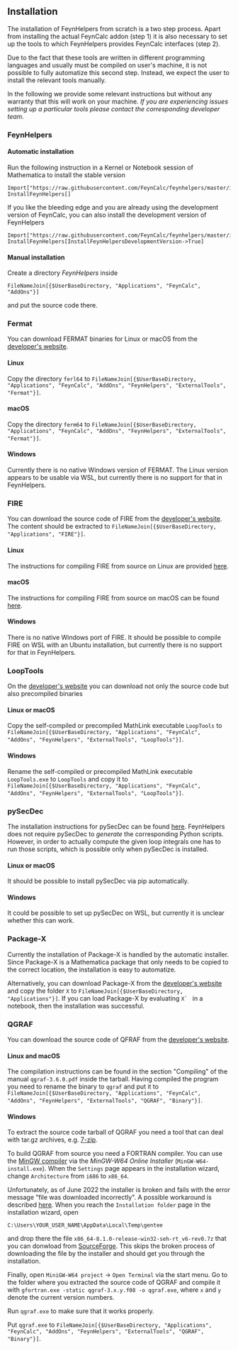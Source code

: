 ## Installation

The installation of FeynHelpers from scratch is a two step process. Apart from
installing the actual FeynCalc addon (step 1) it is also necessary to set up
the tools to which FeynHelpers provides FeynCalc interfaces (step 2). 

Due to the fact that these tools are written in different programming languages 
and usually must be compiled on user's machine, it is not possible to fully 
automatize this second step. Instead, we expect the user to install the relevant tools
manually.

In the following we provide some relevant instructions but without any warranty
that this will work on your machine. *If you are experiencing issues setting up
a particular tools please contact the corresponding developer team.*

### FeynHelpers

#### Automatic installation

Run the following instruction in a Kernel or Notebook session of Mathematica to install the stable version


```
Import["https://raw.githubusercontent.com/FeynCalc/feynhelpers/master/install.m"]
InstallFeynHelpers[]
```

If you like the bleeding edge and you are already using the development version of FeynCalc, you can also install the development version of FeynHelpers

```
Import["https://raw.githubusercontent.com/FeynCalc/feynhelpers/master/install.m"]
InstallFeynHelpers[InstallFeynHelpersDevelopmentVersion->True]
```


#### Manual installation

Create a directory _FeynHelpers_ inside

```
FileNameJoin[{$UserBaseDirectory, "Applications", "FeynCalc", "AddOns"}]
```

and put the source code there.

### Fermat

You can download FERMAT binaries for Linux or macOS from the [developer's website](https://home.bway.net/lewis/zip.html).

#### Linux

Copy the directory `ferl64` to `FileNameJoin[{$UserBaseDirectory, "Applications", "FeynCalc", "AddOns", "FeynHelpers", "ExternalTools", "Fermat"}]`.

#### macOS

Copy the directory `ferm64` to `FileNameJoin[{$UserBaseDirectory, "Applications", "FeynCalc", "AddOns", "FeynHelpers", "ExternalTools", "Fermat"}]`.

#### Windows

Currently there is no native Windows version of FERMAT. The Linux version appears to be usable via WSL, but currently there is no support for that in FeynHelpers.

### FIRE

You can download the source code of FIRE from the [developer's website](https://bitbucket.org/feynmanIntegrals/fire). The content should be extracted to `FileNameJoin[{$UserBaseDirectory, "Applications", "FIRE"}]`.

#### Linux

The instructions for compiling FIRE from source on Linux are provided [here](https://bitbucket.org/feynmanIntegrals/fire/src/master/README.md).

#### macOS

The instructions for compiling FIRE from source on macOS can be found [here](https://bitbucket.org/feynmanIntegrals/fire/issues/10/issue-of-the-installation-on-macos).

#### Windows

There is no native Windows port of FIRE. It should be possible to compile FIRE on WSL with an Ubuntu installation, but currently there is no support for that in FeynHelpers.


### LoopTools

On the [developer's website](http://www.feynarts.de/looptools/) you can download not only the source code but also precompiled binaries

#### Linux or macOS

Copy the self-compiled or precompiled MathLink executable `LoopTools`  to `FileNameJoin[{$UserBaseDirectory, "Applications", "FeynCalc", "AddOns", "FeynHelpers", "ExternalTools", "LoopTools"}]`.

#### Windows

Rename the self-compiled or precompiled MathLink executable `LoopTools.exe` to `LoopTools` and copy it to `FileNameJoin[{$UserBaseDirectory, "Applications", "FeynCalc", "AddOns", "FeynHelpers", "ExternalTools", "LoopTools"}]`.

### pySecDec

The installation instructions for pySecDec can be found [here](https://secdec.readthedocs.io/en/stable/installation.html#download-the-program-and-install). FeynHelpers
does not require pySecDec to _generate_ the corresponding Python scripts. However, in order to actually compute the given loop integrals one has to run those scripts, which is possible only when pySecDec is installed.

#### Linux or macOS

It should be possible to install pySecDec via pip automatically.

#### Windows

It could be possible to set up pySecDec on WSL, but currently it is unclear whether this can work.

### Package-X

Currently the installation of Package-X is handled by the automatic installer. Since Package-X is a Mathematica package that only needs
to be copied to the correct location, the installation is easy to automatize.

Alternatively, you can download Package-X from the [developer's website](https://packagex.hepforge.org/) and copy the folder `X` to `FileNameJoin[{$UserBaseDirectory, "Applications"}]`. If you can load Package-X by evaluating ``X` `` in a notebook, then the installation was successful.

### QGRAF

You can download the source code of QFRAF from the [developer's website](http://cfif.ist.utl.pt/~paulo/qgraf.html).

#### Linux and macOS

The compilation instructions can be found in the section "Compiling" of the manual `qgraf-3.6.0.pdf` inside the tarball. Having compiled the program you need to rename the binary to `qgraf` and put it to `FileNameJoin[{$UserBaseDirectory, "Applications", "FeynCalc", "AddOns", "FeynHelpers", "ExternalTools", "QGRAF", "Binary"}]`.

#### Windows

To extract the source code tarball of QGRAF you need a tool that can deal with tar.gz archives, e.g.
[7-zip](https://www.7-zip.org/).

To build QGRAF from source you need a FORTRAN compiler. You can use the [MinGW compiler](https://sourceforge.net/projects/mingw-w64/files/mingw-w64) via the _MinGW-W64 Online Installer_ (`MinGW-W64-install.exe`). When the `Settings` page appears in the installation wizard, change `Architecture` from `i686` to `x86_64`.

Unfortunately, as of June 2022 the installer is broken and fails with the error message "file was downloaded incorrectly". A possible workaround is described [here](https://sourceforge.net/p/mingw-w64/support-requests/125/). When you reach the `Installation folder` page in the installation wizard, open 

````
C:\Users\YOUR_USER_NAME\AppData\Local\Temp\gentee
````

and drop there the file `x86_64-8.1.0-release-win32-seh-rt_v6-rev0.7z` that you can donwload from [SourceForge](https://sourceforge.net/projects/mingw-w64/files/Toolchains%20targetting%20Win64/Personal%20Builds/mingw-builds/8.1.0/threads-posix/seh/x86_64-8.1.0-release-posix-seh-rt_v6-rev0.7z). This skips the broken process of downloading the file by the installer and should get you through the installation.

Finally, open `MiniGW-W64 project` -> `Open Terminal` via the start menu. Go to the folder where you extracted the source code of QGRAF and compile it with `gfortran.exe -static qgraf-3.x.y.f08 -o qgraf.exe`, where `x` and `y` denote the current version numbers.

Run `qgraf.exe` to make sure that it works properly.

Put `qgraf.exe` to `FileNameJoin[{$UserBaseDirectory, "Applications", "FeynCalc", "AddOns", "FeynHelpers", "ExternalTools", "QGRAF", "Binary"}]`.




